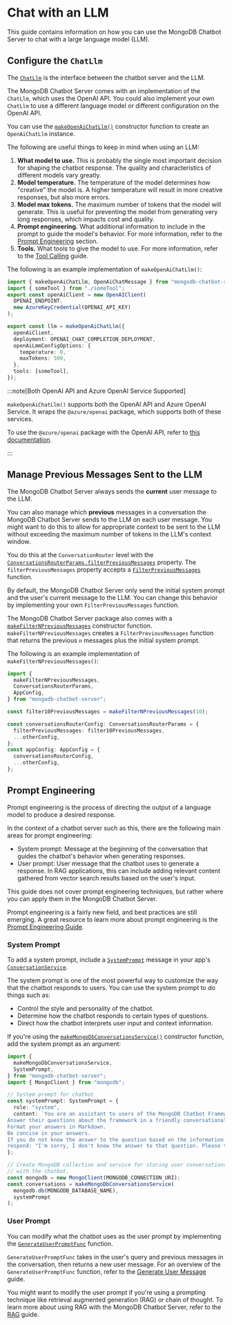 # Chat with an LLM

This guide contains information on how you can use the MongoDB Chatbot Server
to chat with a large language model (LLM).

## Configure the `ChatLlm`

The [`ChatLlm`](../reference/server/interfaces/ChatLlm.md) is the interface
between the chatbot server and the LLM.

The MongoDB Chatbot Server comes with an implementation of the `ChatLlm`,
which uses the OpenAI API. You could also implement your own `ChatLlm` to
use a different language model or different configuration on the OpenAI API.

You can use the [`makeOpenAiChatLlm()`](../reference/server/modules.md#makeopenaichatllm)
constructor function to create an `OpenAiChatLlm` instance.

The following are useful things to keep in mind when using an LLM:

1. **What model to use.** This is probably the single most important decision
   for shaping the chatbot response. The quality and characteristics
   of different models vary greatly.
1. **Model temperature.** The temperature of the model determines how "creative"
   the model is. A higher temperature will result in more creative responses,
   but also more errors.
1. **Model max tokens.** The maximum number of tokens that the model will generate.
   This is useful for preventing the model from generating very long responses,
   which impacts cost and quality.
1. **Prompt engineering.** What additional information to include in the prompt
   to guide the model's behavior. For more information, refer to the
   [Prompt Engineering](#prompt-engineering) section.
1. **Tools.** What tools to give the model to use. For more information, refer to the
   [Tool Calling](./tools.md) guide.

The following is an example implementation of `makeOpenAiChatLlm()`:

```ts
import { makeOpenAiChatLlm, OpenAiChatMessage } from "mongodb-chatbot-server";
import { someTool } from "./someTool";
export const openAiClient = new OpenAIClient(
  OPENAI_ENDPOINT,
  new AzureKeyCredential(OPENAI_API_KEY)
);

export const llm = makeOpenAiChatLlm({
  openAiClient,
  deployment: OPENAI_CHAT_COMPLETION_DEPLOYMENT,
  openAiLmmConfigOptions: {
    temperature: 0,
    maxTokens: 500,
  },
  tools: [someTool],
});
```

:::note[Both OpenAI API and Azure OpenAI Service Supported]

`makeOpenAiChatLlm()` supports both the OpenAI API and Azure OpenAI Service.
It wraps the `@azure/openai` package, which supports both of these services.

To use the `@azure/openai` package with the OpenAI API,
refer to [this documentation](https://www.npmjs.com/package/@azure/openai#using-an-api-key-from-openai).

:::

## Manage Previous Messages Sent to the LLM

The MongoDB Chatbot Server always sends the **current** user message to the LLM.

You can also manage which **previous** messages in a conversation the MongoDB Chatbot Server sends to the LLM on each user message.
You might want to do this to allow for appropriate context to be sent to the LLM
without exceeding the maximum number of tokens in the LLM's context window.

You do this at the `ConversationRouter` level with the [`ConversationsRouterParams.filterPreviousMessages`](../reference/server/interfaces/ConversationsRouterParams.md#filterpreviousmessages) property.
The `filterPreviousMessages` property accepts a [`FilterPreviousMessages`](../reference/server/modules.md#filterpreviousmessages) function.

By default, the MongoDB Chatbot Server only send the initial system prompt
and the user's current message to the LLM. You can change this behavior by
implementing your own `FilterPreviousMessages` function.

The MongoDB Chatbot Server package also comes with a [`makeFilterNPreviousMessages`](../reference/server/modules.md#makefilternpreviousmessages)
constructor function. `makeFilterNPreviousMessages`
creates a `FilterPreviousMessages` function that returns the previous `n` messages
plus the initial system prompt.

The following is an example implementation of `makeFilterNPreviousMessages()`:

```ts
import {
  makeFilterNPreviousMessages,
  ConversationsRouterParams,
  AppConfig,
} from "mongodb-chatbot-server";

const filter10PreviousMessages = makeFilterNPreviousMessages(10);

const conversationsRouterConfig: ConversationsRouterParams = {
  filterPreviousMessages: filter10PreviousMessages,
  ...otherConfig,
};
const appConfig: AppConfig = {
  conversationsRouterConfig,
  ...otherConfig,
};
```

## Prompt Engineering

Prompt engineering is the process of directing the output of a language model
to produce a desired response.

In the context of a chatbot server such as this, there are the following main areas
for prompt engineering:

- System prompt: Message at the beginning of the conversation that guides the
  chatbot's behavior when generating responses.
- User prompt: User message that the chatbot uses to generate a response.
  In RAG applications, this can include adding relevant content gathered from
  vector search results based on the user's input.

This guide does not cover prompt engineering techniques, but rather where you
can apply them in the MongoDB Chatbot Server.

Prompt engineering is a fairly new field, and best practices are still emerging.
A great resource to learn more about prompt engineering is the [Prompt Engineering Guide](https://www.promptingguide.ai/).

### System Prompt

To add a system prompt, include a [`SystemPrompt`](../reference/server/modules.md#systemprompt) message in your app's [`ConversationService`](../reference/server/interfaces/ConversationsService.md).

The system prompt is one of the most powerful way to customize the way
that the chatbot responds to users. You can use the system prompt to do things
such as:

- Control the style and personality of the chatbot.
- Determine how the chatbot responds to certain types of questions.
- Direct how the chatbot interprets user input and context information.

If you're using the [`makeMongoDbConversationsService()`](../reference/server/modules.md#makemongodbconversationsservice) constructor function, add the system prompt
as an argument:

```ts
import {
  makeMongoDbConversationsService,
  SystemPrompt,
} from "mongodb-chatbot-server";
import { MongoClient } from "mongodb";

// System prompt for chatbot
const systemPrompt: SystemPrompt = {
  role: "system",
  content: `You are an assistant to users of the MongoDB Chatbot Framework.
Answer their questions about the framework in a friendly conversational tone.
Format your answers in Markdown.
Be concise in your answers.
If you do not know the answer to the question based on the information provided,
respond: "I'm sorry, I don't know the answer to that question. Please try to rephrase it. Refer to the below information to see if it helps."`,
};

// Create MongoDB collection and service for storing user conversations
// with the chatbot.
const mongodb = new MongoClient(MONGODB_CONNECTION_URI);
const conversations = makeMongoDbConversationsService(
  mongodb.db(MONGODB_DATABASE_NAME),
  systemPrompt
);
```

### User Prompt

You can modify what the chatbot uses as the user prompt by implementing the
[`GenerateUserPromptFunc`](../reference/server/modules.md#generateuserpromptfunc) function.

`GenerateUserPromptFunc` takes in the user's query and previous messages in the conversation, then returns a new user message. For an overview of the `GenerateUserPromptFunc` function, refer to the [Generate User Message](./user-message.md) guide.

You might want to modify the user prompt if you're using a prompting technique
like retrieval augmented generation (RAG) or chain of thought.
To learn more about using RAG with the MongoDB Chatbot Server, refer to the
[RAG](./rag/index.md) guide.
